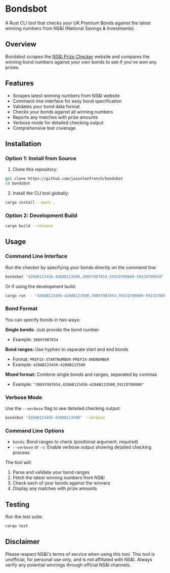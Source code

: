 # Bondsbot

A Rust CLI tool that checks your UK Premium Bonds against the latest winning numbers from NS&I (National Savings & Investments).

## Overview

Bondsbot scrapes the [NS&I Prize Checker](https://www.nsandi.com/prize-checker/winners) website and compares the winning bond numbers against your own bonds to see if you've won any prizes.

## Features

-   Scrapes latest winning numbers from NS&I website
-   Command-line interface for easy bond specification
-   Validates your bond data format
-   Checks your bonds against all winning numbers
-   Reports any matches with prize amounts
-   Verbose mode for detailed checking output
-   Comprehensive test coverage

## Installation

### Option 1: Install from Source

1. Clone this repository:

```bash
git clone https://github.com/jasonleefrench/bondsbot
cd bondsbot
```

2. Install the CLI tool globally:

```bash
cargo install --path .
```

### Option 2: Development Build

```bash
cargo build --release
```

## Usage

### Command Line Interface

Run the checker by specifying your bonds directly on the command line:

```bash
bondsbot "420AB123456-420AB123500,300XY987654,591CD789000-591CD789050"
```

Or if using the development build:

```bash
cargo run -- "420AB123456-420AB123500,300XY987654,591CD789000-591CD789050"
```

### Bond Format

You can specify bonds in two ways:

**Single bonds:** Just provide the bond number

-   Example: `300XY987654`

**Bond ranges:** Use hyphen to separate start and end bonds

-   Format: `PREFIX-STARTNUMBER-PREFIX-ENDNUMBER`
-   Example: `420AB123456-420AB123500`

**Mixed format:** Combine single bonds and ranges, separated by commas

-   Example: `"300XY987654,420AB123456-420AB123500,591CD789000"`

### Verbose Mode

Use the `--verbose` flag to see detailed checking output:

```bash
bondsbot "420AB123456-420AB123500" --verbose
```

### Command Line Options

-   `bonds`: Bond ranges to check (positional argument, required)
-   `--verbose` or `-v`: Enable verbose output showing detailed checking process

The tool will:

1. Parse and validate your bond ranges
2. Fetch the latest winning numbers from NS&I
3. Check each of your bonds against the winners
4. Display any matches with prize amounts

## Testing

Run the test suite:

```bash
cargo test
```

## Disclaimer

Please respect NS&I's terms of service when using this tool. This tool is unofficial, for personal use only, and is not affiliated with NS&I. Always verify any potential winnings through official NS&I channels.
